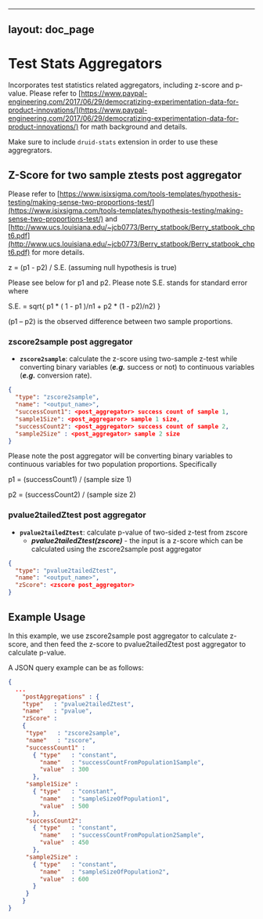 <!--
  ~ Licensed to the Apache Software Foundation (ASF) under one
  ~ or more contributor license agreements.  See the NOTICE file
  ~ distributed with this work for additional information
  ~ regarding copyright ownership.  The ASF licenses this file
  ~ to you under the Apache License, Version 2.0 (the
  ~ "License"); you may not use this file except in compliance
  ~ with the License.  You may obtain a copy of the License at
  ~
  ~   http://www.apache.org/licenses/LICENSE-2.0
  ~
  ~ Unless required by applicable law or agreed to in writing,
  ~ software distributed under the License is distributed on an
  ~ "AS IS" BASIS, WITHOUT WARRANTIES OR CONDITIONS OF ANY
  ~ KIND, either express or implied.  See the License for the
  ~ specific language governing permissions and limitations
  ~ under the License.
  -->

---
layout: doc_page
---

# Test Stats Aggregators

Incorporates test statistics related aggregators, including z-score and p-value. Please refer to [https://www.paypal-engineering.com/2017/06/29/democratizing-experimentation-data-for-product-innovations/](https://www.paypal-engineering.com/2017/06/29/democratizing-experimentation-data-for-product-innovations/) for math background and details.

Make sure to include `druid-stats` extension in order to use these aggregrators.

## Z-Score for two sample ztests post aggregator

Please refer to [https://www.isixsigma.com/tools-templates/hypothesis-testing/making-sense-two-proportions-test/](https://www.isixsigma.com/tools-templates/hypothesis-testing/making-sense-two-proportions-test/) and [http://www.ucs.louisiana.edu/~jcb0773/Berry_statbook/Berry_statbook_chpt6.pdf](http://www.ucs.louisiana.edu/~jcb0773/Berry_statbook/Berry_statbook_chpt6.pdf) for more details.

z = (p1 - p2) / S.E.  (assuming null hypothesis is true)

Please see below for p1 and p2.
Please note S.E. stands for standard error where 

S.E. = sqrt{ p1 * ( 1 - p1 )/n1 + p2 * (1 - p2)/n2) }

(p1 – p2) is the observed difference between two sample proportions.

### zscore2sample post aggregator
* **`zscore2sample`**: calculate the z-score using two-sample z-test while converting binary variables (***e.g.*** success or not) to continuous variables (***e.g.*** conversion rate).

```json
{
  "type": "zscore2sample",
  "name": "<output_name>",
  "successCount1": <post_aggregator> success count of sample 1,
  "sample1Size": <post_aggregaror> sample 1 size,
  "successCount2": <post_aggregator> success count of sample 2,
  "sample2Size" : <post_aggregator> sample 2 size
}
```

Please note the post aggregator will be converting binary variables to continuous variables for two population proportions.  Specifically

p1 = (successCount1) / (sample size 1)

p2 = (successCount2) / (sample size 2)

### pvalue2tailedZtest post aggregator

* **`pvalue2tailedZtest`**: calculate p-value of two-sided z-test from zscore
    - ***pvalue2tailedZtest(zscore)*** - the input is a z-score which can be calculated using the zscore2sample post aggregator


```json
{
  "type": "pvalue2tailedZtest",
  "name": "<output_name>",
  "zScore": <zscore post_aggregator>
}
```
  
## Example Usage

In this example, we use zscore2sample post aggregator to calculate z-score, and then feed the z-score to pvalue2tailedZtest post aggregator to calculate p-value.

A JSON query example can be as follows:

```json
{
  ...
    "postAggregations" : {
    "type"   : "pvalue2tailedZtest",
    "name"   : "pvalue",
    "zScore" : 
    {
     "type"   : "zscore2sample",
     "name"   : "zscore",
     "successCount1" :
       { "type"   : "constant",
         "name"   : "successCountFromPopulation1Sample",
         "value"  : 300
       },
     "sample1Size" :
       { "type"   : "constant",
         "name"   : "sampleSizeOfPopulation1",
         "value"  : 500
       },
     "successCount2":
       { "type"   : "constant",
         "name"   : "successCountFromPopulation2Sample",
         "value"  : 450
       },
     "sample2Size" :
       { "type"   : "constant",
         "name"   : "sampleSizeOfPopulation2",
         "value"  : 600
       }
     }
    }
}

```
